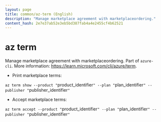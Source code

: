 ```yaml
---
layout: page
title: common/az-term (English)
description: "Manage marketplace agreement with marketplaceordering."
content_hash: 2e7e37ab52e3eb5bd387fab4a4e2455cf4b62521
---
```

# az term

Manage marketplace agreement with marketplaceordering.
Part of `azure-cli`.
More information: <https://learn.microsoft.com/cli/azure/term>.

- Print marketplace terms:

`az term show --product "`<span class="tldr-var badge badge-pill bg-dark-lm bg-white-dm text-white-lm text-dark-dm font-weight-bold">product_identifier</span>`" --plan "`<span class="tldr-var badge badge-pill bg-dark-lm bg-white-dm text-white-lm text-dark-dm font-weight-bold">plan_identifier</span>`" --publisher "`<span class="tldr-var badge badge-pill bg-dark-lm bg-white-dm text-white-lm text-dark-dm font-weight-bold">publisher_identifier</span>`"`

- Accept marketplace terms:

`az term accept --product "`<span class="tldr-var badge badge-pill bg-dark-lm bg-white-dm text-white-lm text-dark-dm font-weight-bold">product_identifier</span>`" --plan "`<span class="tldr-var badge badge-pill bg-dark-lm bg-white-dm text-white-lm text-dark-dm font-weight-bold">plan_identifier</span>`" --publisher "`<span class="tldr-var badge badge-pill bg-dark-lm bg-white-dm text-white-lm text-dark-dm font-weight-bold">publisher_identifier</span>`"`
